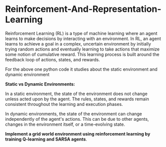 # Reinforcement-And-Representation-Learning
<p>Reinforcement Learning (RL) is a type of machine learning where an agent learns to make decisions by interacting with an environment. In RL, an agent learns to achieve a goal in a complex, uncertain environment by initially trying random actions and eventually learning to take actions that maximize some notion of cumulative reward. This learning process is built around the feedback loop of actions, states, and rewards.</p>
<p>For the above one python code it studies about the static environment and dynamic environment</p>
<h><b>Static vs Dynamic Environments:</b></h>
<p>In a static environment, the state of the environment does not change unless acted upon by the agent. The rules, states, and rewards remain consistent throughout the learning and execution phases.</p>
<p>In dynamic environments, the state of the environment can change independently of the agent's actions. This can be due to other agents, changes in the environment itself, or a time-evolving state.</p>
<h><b>Implement a grid world environment using reinforcement learning by training Q-learning and SARSA agents</b>.</h>
